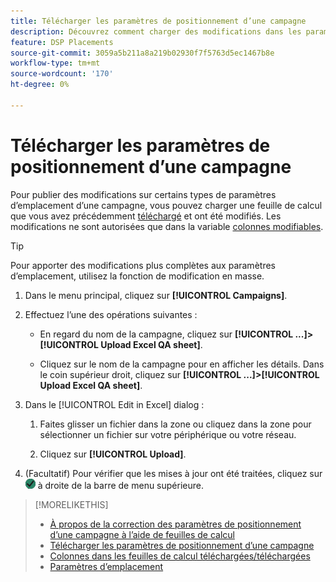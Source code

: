 ```yaml
---
title: Télécharger les paramètres de positionnement d’une campagne
description: Découvrez comment charger des modifications dans les paramètres de placement clés d’une campagne à l’aide de feuilles de calcul AQ Excel.
feature: DSP Placements
source-git-commit: 3059a5b211a8a219b02930f7f5763d5ec1467b8e
workflow-type: tm+mt
source-wordcount: '170'
ht-degree: 0%

---
```


# Télécharger les paramètres de positionnement d’une campagne

Pour publier des modifications sur certains types de paramètres d’emplacement d’une campagne, vous pouvez charger une feuille de calcul que vous avez précédemment [téléchargé](qa-sheet-download.md) et ont été modifiés. Les modifications ne sont autorisées que dans la variable [colonnes modifiables](qa-sheet-columns.md).

>[!TIP]
>
>Pour apporter des modifications plus complètes aux paramètres d’emplacement, utilisez la fonction de modification en masse.<!-- add link once we have help on it -->

1. Dans le menu principal, cliquez sur **[!UICONTROL Campaigns]**.

1. Effectuez l’une des opérations suivantes :

   * En regard du nom de la campagne, cliquez sur **[!UICONTROL ...]>[!UICONTROL Upload Excel QA sheet]**.

   * Cliquez sur le nom de la campagne pour en afficher les détails. Dans le coin supérieur droit, cliquez sur **[!UICONTROL ...]>[!UICONTROL Upload Excel QA sheet]**.

1. Dans le [!UICONTROL Edit in Excel] dialog :

   1. Faites glisser un fichier dans la zone ou cliquez dans la zone pour sélectionner un fichier sur votre périphérique ou votre réseau.

   1. Cliquez sur **[!UICONTROL Upload]**.

1. (Facultatif) Pour vérifier que les mises à jour ont été traitées, cliquez sur ![Tâches](/help/dsp/assets/downloads.png) à droite de la barre de menu supérieure.

>[!MORELIKETHIS]
>
>* [À propos de la correction des paramètres de positionnement d’une campagne à l’aide de feuilles de calcul](qa-about.md)
>* [Télécharger les paramètres de positionnement d’une campagne](qa-sheet-download.md)
>* [Colonnes dans les feuilles de calcul téléchargées/téléchargées](qa-sheet-columns.md)
>* [Paramètres d’emplacement](/help/dsp/campaign-management/placements/placement-settings.md)


